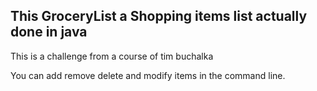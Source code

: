 This GroceryList a Shopping items list actually done in java
------------------------------------------------------------

This is a challenge from a course of tim buchalka

You can add remove delete and modify items in the command line.
